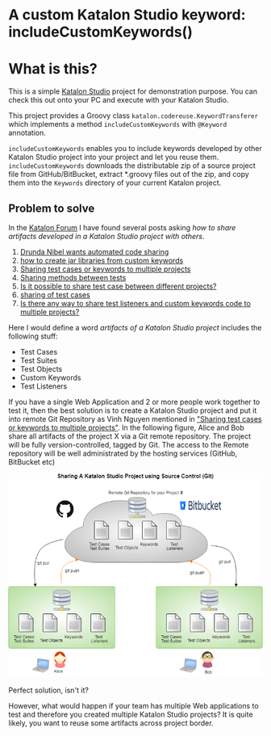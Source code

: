 A custom Katalon Studio keyword: includeCustomKeywords()
====

# What is this?

This is a simple [Katalon Studio](https://www.katalon.com/) project for demonstration purpose.
You can check this out onto your PC and execute with your Katalon Studio.

This project provides a Groovy class `katalon.codereuse.KeywordTransferer` which
implements a method `includeCustomKeywords` with `@Keyword` annotation.

`includeCustomKeywords` enables you
to include keywords developed by other Katalon Studio project into your project and let you reuse them. `includeCustomKeywords` downloads the distributable zip of a source project file from GitHub/BitBucket, extract \*.groovy files out of the zip, and copy them into the `Keywords` directory of your current Katalon project.

## Problem to solve

In the [Katalon Forum](https://forum.katalon.com/discussions) I have found several posts asking *how to share artifacts developed in a Katalon Studio project with others*.

1. [Drunda Nibel wants automated code sharing](https://forum.katalon.com/discussion/comment/19738)
2. [how to create jar libraries from custom keywords](https://forum.katalon.com/discussion/8518/how-to-create-jar-libraries-from-custom-keywords?new=1)
3. [Sharing test cases or keywords to multiple projects](https://forum.katalon.com/discussion/5343/sharing-test-cases-or-keywords-to-multiple-projects)
3. [Sharing methods between tests](https://forum.katalon.com/discussion/2159/sharing-methods-between-tests)
4. [Is it possible to share test case between different projects?](https://forum.katalon.com/discussion/2104/is-it-possible-to-share-test-case-between-different-projects)
5. [sharing of test cases](https://forum.katalon.com/discussion/7432/sharing-of-test-cases)
6. [Is there any way to share test listeners and custom keywords code to multiple projects?](https://forum.katalon.com/discussion/6063/is-there-any-way-to-share-test-listeners-and-custom-keywords-code-to-multiple-projects)

Here I would define a word *artifacts of a Katalon Studio project* includes the following stuff:

- Test Cases
- Test Suites
- Test Objects
- Custom Keywords
- Test Listeners

If you have a single Web Application and 2 or more people work together to test it, then the best solution is to create a Katalon Studio project and put it into remote Git Repository as Vinh Nguyen mentioned in ["Sharing test cases or keywords to multiple projects"](https://forum.katalon.com/discussion/5343/sharing-test-cases-or-keywords-to-multiple-projects). In the following figure, Alice and Bob share all artifacts of the project X via a Git remote repository. The project will be fully version-controlled, tagged by Git. The access to the Remote repository will be well administrated by the hosting services (GitHub, BitBucket etc)

![Sharing project by remote Git repository](https://github.com/kazurayam/CodeReuseInKatalonStudio/blob/master/docs/Sharing%20project%20by%20remote%20Git%20repository.png)

Perfect solution, isn't it?

However, what would happen if your team has multiple Web applications to test and therefore you created multiple Katalon Studio projects? It is quite likely, you want to reuse some artifacts across project border.
